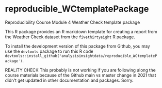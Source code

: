 # reproducible_WCtemplatePackage
Reproducibility Course Module 4 Weather Check template package

This R package provides an R markdown template for creating a report from the Weather Check dataset from the `fivethirtyeight` R package. 

To install the development version of this package from Github, you may use the `devtools` package to run this R code `devtools::install_github('analysisinsightdata/reproducible_WCtemplatePackage')`.

REALITY CHECK
This probably is not working if you are following along the course materials because of the Github main vs master change in 2021 that didn't get updated in other documentation and packages.  Sorry.
